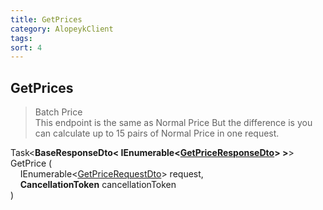 ```yaml
---
title: GetPrices
category: AlopeykClient
tags: 
sort: 4
---
```


## GetPrices
> Batch Price  
> This endpoint is the same as Normal Price But the difference is you can calculate up to 15 pairs of Normal Price in one request.


Task<**BaseResponseDto< IEnumerable<[GetPriceResponseDto]({{site.libraryurl}}/Dtos/GetPrice/GetPriceResponseDto.html)> >**> GetPrice (  
&nbsp;&nbsp;&nbsp;&nbsp;IEnumerable<[GetPriceRequestDto]({{site.libraryurl}}/Dtos/GetPrice/GetPriceRequestDto.html)> request,  
&nbsp;&nbsp;&nbsp;&nbsp;**CancellationToken** cancellationToken  
)
